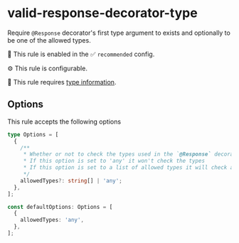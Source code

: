 # valid-response-decorator-type

Require `@Response` decorator's first type argument to exists and optionally to be one of the allowed types.

💼 This rule is enabled in the ✅ `recommended` config.

⚙️ This rule is configurable.

💭 This rule requires [type information](https://typescript-eslint.io/linting/typed-linting).

<!-- end auto-generated rule header -->

## Options

This rule accepts the following options

<!-- start custom auto-generated options codeblock -->

```ts
type Options = [
  {
    /**
     * Whether or not to check the types used in the `@Response` decorator
     * If this option is set to 'any' it won't check the types
     * If this option is set to a list of allowed types it will check against the list
     */
    allowedTypes?: string[] | 'any';
  },
];

const defaultOptions: Options = [
  {
    allowedTypes: 'any',
  },
];
```

<!-- end custom auto-generated options codeblock -->
